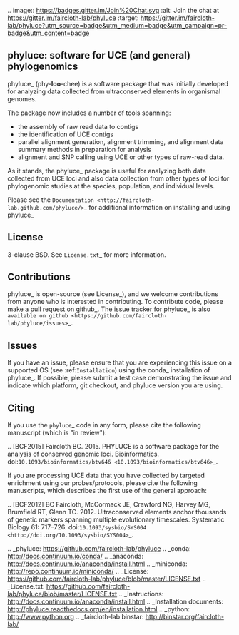 .. image:: https://badges.gitter.im/Join%20Chat.svg
   :alt: Join the chat at https://gitter.im/faircloth-lab/phyluce
   :target: https://gitter.im/faircloth-lab/phyluce?utm_source=badge&utm_medium=badge&utm_campaign=pr-badge&utm_content=badge


phyluce: software for UCE (and general) phylogenomics
-----------------------------------------------------

phyluce_ (phy-**loo**-chee) is a software package that was initially developed
for analyzing data collected from ultraconserved elements in organismal genomes.

The package now includes a number of tools spanning:

- the assembly of raw read data to contigs
- the identification of UCE contigs
- parallel alignment generation, alignment trimming, and alignment data summary
  methods in preparation for analysis
- alignment and SNP calling using UCE or other types of raw-read data.

As it stands, the phyluce_ package is useful for analyzing both data collected
from UCE loci and also data collection from other types of loci for phylogenomic
studies at the species, population, and individual levels.

Please see the `Documentation <http://faircloth-lab.github.com/phyluce/>`_ for
additional information on installing and using phyluce_

License
-------

3-clause BSD. See `License.txt`_ for more information.

Contributions
--------------

phyluce_ is open-source (see License_), and we welcome contributions from anyone
who is interested in contributing.  To contribute code, please make a pull
request on github_.  The issue tracker for phyluce_ is also `available on github
<https://github.com/faircloth-lab/phyluce/issues>`_.

Issues
------

If you have an issue, please ensure that you are experiencing this issue on a
supported OS (see :ref:`Installation`) using the conda_ installation of
phyluce_.  If possible, please submit a test case demonstrating the issue and
indicate which platform, git checkout, and phyluce version you are using.

Citing
------

If you use the `phyluce`_ code in any form, please cite the following manuscript
(which is "in review"):

.. [BCF2015] Faircloth BC. 2015. PHYLUCE is a software package for the analysis
   of conserved genomic loci.  Bioinformatics.
   doi:`10.1093/bioinformatics/btv646 <10.1093/bioinformatics/btv646>`_.

If you are processing UCE data that you have collected by targeted
enrichment using our probes/protocols, please cite the following
manuscripts, which describes the first use of the general approach:

.. [BCF2012] BC Faircloth, McCormack JE, Crawford NG, Harvey MG, Brumfield RT,
   Glenn TC. 2012. Ultraconserved elements anchor thousands of genetic markers
   spanning multiple evolutionary timescales. Systematic Biology 61: 717–726.
   doi:`10.1093/sysbio/SYS004 <http://doi.org/10.1093/sysbio/SYS004>`_.

.. _phyluce: https://github.com/faircloth-lab/phyluce
.. _conda: http://docs.continuum.io/conda/
.. _anaconda: http://docs.continuum.io/anaconda/install.html
.. _miniconda: http://repo.continuum.io/miniconda/
.. _License: https://github.com/faircloth-lab/phyluce/blob/master/LICENSE.txt
.. _License.txt: https://github.com/faircloth-lab/phyluce/blob/master/LICENSE.txt
.. _Instructions: http://docs.continuum.io/anaconda/install.html
.. _Installation documents: http://phyluce.readthedocs.org/en/installation.html
.. _python: http://www.python.org
.. _faircloth-lab binstar: http://binstar.org/faircloth-lab/

